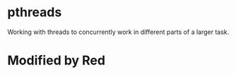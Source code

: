 # pthreads
Working with threads to concurrently work in different parts of a larger task.

# Modified by Red
